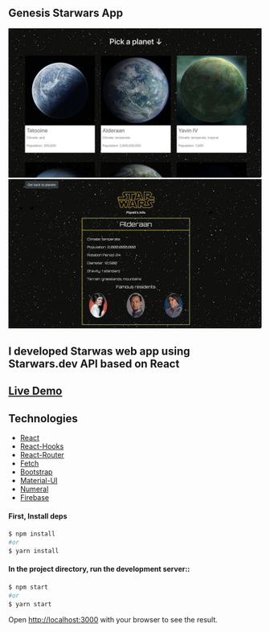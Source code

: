 <h2> Genesis Starwars App</h2>

![screenshot](./app.png)
![screenshot](./app2.png)

## I developed Starwas web app using Starwars.dev API based on React

## [Live Demo](https://genesis-starwars.web.app/)

## Technologies

- [React](https://reactjs.org/)
- [React-Hooks](https://reactjs.org/docs/hooks-intro.html)
- [React-Router](https://reactrouter.com/web/guides/quick-start)
- [Fetch](https://developer.mozilla.org/en-US/docs/Web/API/Fetch_API/Using_Fetch)
- [Bootstrap](https://getbootstrap.com/)
- [Material-UI](https://material-ui.com/ru/)
- [Numeral](http://numeraljs.com/)
- [Firebase](https://firebase.google.com/)

#### First, Install deps

```bash
$ npm install
#or
$ yarn install
```

#### In the project directory, run the development server::

```bash
$ npm start
#or
$ yarn start
```

Open [http://localhost:3000](http://localhost:3000) with your browser to see the result.
